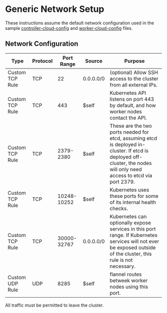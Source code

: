 # Generic Network Setup

These instructions assume the default network configuration used in the sample [controller-cloud-config](files/controller-cloud-config.sample) and [worker-cloud-config](files/worker-cloud-config.sample) files.

## Network Configuration

| Type            | Protocol | Port Range  | Source    | Purpose |
|-----------------|----------|-------------|-----------|---------|
| Custom TCP Rule | TCP      | 22          | 0.0.0.0/0 | (optional) Allow SSH access to the cluster from all external IPs. |
| Custom TCP Rule | TCP      | 443         | $self     | Kubernetes API listens on port 443 by default, and how worker nodes contact the API. |
| Custom TCP Rule | TCP      | 2379-2380   | $self     | These are the two ports needed for etcd, assuming etcd is deployed in-cluster. If etcd is deployed off-cluster, the nodes will only need access to etcd via port 2379. |
| Custom TCP Rule | TCP      | 10248-10252 | $self     | Kubernetes uses these ports for some of its internal health checks. |
| Custom TCP Rule | TCP      | 30000-32767 | 0.0.0.0/0 | Kubernetes can optionally expose services in this port range. If Kubernetes services will not ever be exposed outside of the cluster, this rule is not necessary. |
| Custom UDP Rule | UDP      | 8285        | $self     | flannel routes betweek worker nodes using this port. |

All traffic must be permitted to leave the cluster.
